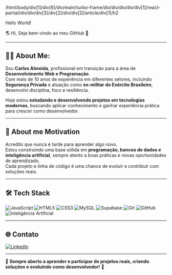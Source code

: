 /html/body/div[1]/div[6]/div/main/turbo-frame/div/div/div/div/div[1]/react-partial/div/div/div[3]/div[2]/div/div[2]/article/div[1]/h2

Hello World! 

🌎 Hi, Seja bem-vindo ao meu GitHub 🚀

---

## 🧑‍💻 About Me:
Sou **Carlos Almeida**, profissional em transição para a área de **Desenvolvimento Web e Programação**.  
Com mais de 10 anos de experiência em diferentes setores, incluindo **Segurança Privada** e atuação como **ex-militar do Exército Brasileiro**, desenvolvi disciplina, foco e resiliência.  

Hoje estou **estudando e desenvolvendo projetos em tecnologias modernas**, buscando aplicar conhecimento e ganhar experiência prática para crescer como desenvolvedor.  

---

## 🎯 About me Motivation
Acredito que nunca é tarde para aprender algo novo.  
Estou construindo uma base sólida em **programação, bancos de dados e inteligência artificial**, sempre atento a boas práticas e novas oportunidades de aprendizado.  
Cada projeto e linha de código é uma chance de evoluir e contribuir com soluções reais.  

---

## 🛠 Tech Stack
![JavaScript](https://img.shields.io/badge/JavaScript-F7DF1E?style=for-the-badge&logo=javascript&logoColor=black)
![HTML5](https://img.shields.io/badge/HTML5-E34F26?style=for-the-badge&logo=html5&logoColor=white)
![CSS3](https://img.shields.io/badge/CSS3-1572B6?style=for-the-badge&logo=css3&logoColor=white)
![MySQL](https://img.shields.io/badge/MySQL-00758F?style=for-the-badge&logo=mysql&logoColor=white)
![Supabase](https://img.shields.io/badge/Supabase-3ECF8E?style=for-the-badge&logo=supabase&logoColor=white)
![Git](https://img.shields.io/badge/Git-F05032?style=for-the-badge&logo=git&logoColor=white)
![GitHub](https://img.shields.io/badge/GitHub-181717?style=for-the-badge&logo=github&logoColor=white)
![Inteligência Artificial](https://img.shields.io/badge/IA-FF6F61?style=for-the-badge&logo=robot&logoColor=white)

---

## 🌐 Contato
[![LinkedIn](https://img.shields.io/badge/LinkedIn-0077B5?style=for-the-badge&logo=linkedin&logoColor=white)](https://www.linkedin.com/in/devcarlosalmeida)

---

🚀 **Sempre aberto a aprender e participar de projetos reais, criando soluções e evoluindo como desenvolvedor!** 🚀

